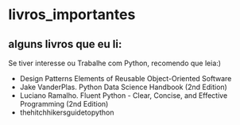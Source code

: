 # livros_importantes
## alguns livros que eu li:
Se tiver interesse ou Trabalhe com Python, recomendo que leia:)


- Design Patterns Elements of Reusable Object-Oriented Software
- Jake VanderPlas. Python Data Science Handbook (2nd Edition)
- Luciano Ramalho. Fluent Python - Clear, Concise, and Effective Programming (2nd Edition)
- thehitchhikersguidetopython
